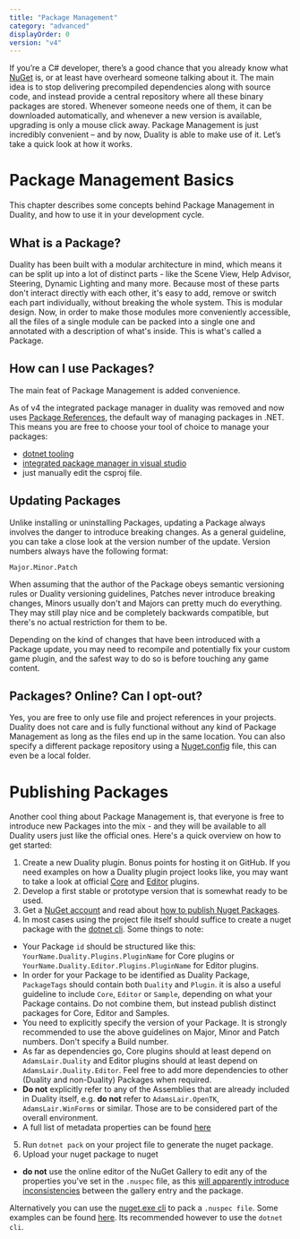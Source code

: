 ```yaml
---
title: "Package Management"
category: "advanced"
displayOrder: 0
version: "v4"
---
```


If you’re a C# developer, there’s a good chance that you already know what [NuGet](https://www.nuget.org/) is, or at least have overheard someone talking about it. The main idea is to stop delivering precompiled dependencies along with source code, and instead provide a central repository where all these binary packages are stored. Whenever someone needs one of them, it can be downloaded automatically, and whenever a new version is available, upgrading is only a mouse click away. Package Management is just incredibly convenient – and by now, Duality is able to make use of it. Let’s take a quick look at how it works.

# Package Management Basics

This chapter describes some concepts behind Package Management in Duality, and how to use it in your development cycle.

## What is a Package?

Duality has been built with a modular architecture in mind, which means it can be split up into a lot of distinct parts - like the Scene View, Help Advisor, Steering, Dynamic Lighting and many more. Because most of these parts don't interact directly with each other, it's easy to add, remove or switch each part individually, without breaking the whole system. This is modular design. Now, in order to make those modules more conveniently accessible, all the files of a single module can be packed into a single one and annotated with a description of what's inside. This is what's called a Package.

## How can I use Packages?

The main feat of Package Management is added convenience. 

As of v4 the integrated package manager in duality was removed and now uses [Package References](https://docs.microsoft.com/en-us/nuget/consume-packages/package-references-in-project-files), the default way of managing packages in .NET. This means you are free to choose your tool of choice to manage your packages: 
- [dotnet tooling](https://docs.microsoft.com/en-us/nuget/reference/dotnet-commands)
- [integrated package manager in visual studio](https://docs.microsoft.com/en-us/nuget/consume-packages/install-use-packages-visual-studio)
- just manually edit the csproj file.

## Updating Packages

Unlike installing or uninstalling Packages, updating a Package always involves the danger to introduce breaking changes. As a general guideline, you can take a close look at the version number of the update. Version numbers always have the following format:

```
Major.Minor.Patch
```

When assuming that the author of the Package obeys semantic versioning rules or Duality versioning guidelines, Patches never introduce breaking changes, Minors usually don't and Majors can pretty much do everything. They may still play nice and be completely backwards compatible, but there's no actual restriction for them to be.

Depending on the kind of changes that have been introduced with a Package update, you may need to recompile and potentially fix your custom game plugin, and the safest way to do so is before touching any game content.

## Packages? Online? Can I opt-out?

Yes, you are free to only use file and project references in your projects. Duality does not care and is fully functional without any kind of Package Management as long as the files end up in the same location. You can also specify a different package repository using a [Nuget.config](https://docs.microsoft.com/en-us/nuget/consume-packages/configuring-nuget-behavior) file, this can even be a local folder.

# Publishing Packages

Another cool thing about Package Management is, that everyone is free to introduce new Packages into the mix - and they will be available to all Duality users just like the official ones. Here's a quick overview on how to get started:

1. Create a new Duality plugin. Bonus points for hosting it on GitHub. If you need examples on how a Duality plugin project looks like, you may want to take a look at official [Core](https://github.com/AdamsLair/duality/tree/master/Source/Plugins) and [Editor](https://github.com/AdamsLair/duality/tree/master/Source/Plugins/EditorModules) plugins.
2. Develop a first stable or prototype version that is somewhat ready to be used.
3. Get a [NuGet account](https://www.nuget.org/) and read about [how to publish Nuget Packages](https://docs.microsoft.com/en-us/nuget/nuget-org/publish-a-package).
4. In most cases using the project file itself should suffice to create a nuget package with the [dotnet cli](https://docs.microsoft.com/en-us/nuget/create-packages/creating-a-package-dotnet-cli). Some things to note:
  - Your Package `id` should be structured like this: `YourName.Duality.Plugins.PluginName` for Core plugins or `YourName.Duality.Editor.Plugins.PluginName` for Editor plugins.
  - In order for your Package to be identified as Duality Package, `PackageTags` should contain both `Duality` and `Plugin`. it is also a useful guideline to include `Core`, `Editor` or `Sample`, depending on what your Package contains. Do not combine them, but instead publish distinct packages for Core, Editor and Samples.
  - You need to explicitly specify the version of your Package. It is strongly recommended to use the above guidelines on Major, Minor and Patch numbers. Don't specify a Build number.
  - As far as dependencies go, Core plugins should at least depend on `AdamsLair.Duality` and Editor plugins should at least depend on `AdamsLair.Duality.Editor`. Feel free to add more dependencies to other (Duality and non-Duality) Packages when required.
  - **Do not** explicitly refer to any of the Assemblies that are already included in Duality itself, e.g. **do not** refer to `AdamsLair.OpenTK`, `AdamsLair.WinForms` or similar. Those are to be considered part of the overall environment.
  - A full list of metadata properties can be found [here](https://docs.microsoft.com/en-us/dotnet/core/tools/csproj#nuget-metadata-properties)
5. Run `dotnet pack` on your project file to generate the nuget package.
6. Upload your nuget package to nuget
  - **do not** use the online editor of the NuGet Gallery to edit any of the properties you've set in the `.nuspec` file, as this [will apparently introduce inconsistencies](https://github.com/AdamsLair/duality/discussions/viewtopic.php?p=5003#p5003) between the gallery entry and the package.

Alternatively you can use the [nuget.exe cli](https://docs.microsoft.com/en-us/nuget/create-packages/creating-a-package) to pack a `.nuspec file`. Some examples can be found [here](https://github.com/AdamsLair/duality/tree/master/Build/NuGetPackageSpecs). Its recommended however to use the `dotnet cli`.